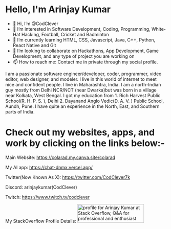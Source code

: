 <h1><b>Hello, I'm Arinjay Kumar</b></h1>

- 👋 Hi, I’m @CodClever
- 👀 I’m interested in Software Development, Coding, Programming, White-Hat Hacking, Football, Cricket and Badminton
- 🌱 I’m currently learning HTML, CSS, Javascript, Java, C++, Python, React Native and Git
- 💞️ I’m looking to collaborate on Hackathons, App Development, Game Development, and any type of project you are working on
- 📫 How to reach me: Contact me in private through my social profile.

I am a passionate software engineer/developer, coder, programmer, video editor, web designer, and modeler. I live in this world of internet to meet nice and confident people. I live in Maharashtra, India. I am a north-Indian guy mostly from Delhi NCR/NCT (near Dwarka)but was born in a village near Kolkata, West Bengal. I got my education from 1. Rich Harvest Public School(R. H. P. S. ), Delhi 2. Dayanand Anglo Vedic(D. A. V. ) Public School, Aundh, Pune. I have quite an experience in the North, East, and Southern parts of India. 

<h1><b>Check out my websites, apps, and work by clicking on the links below:-</b></h1>

Main Website: https://colarad.my.canva.site/colarad

My AI app: https://chat-dnmx.vercel.app/

Twitter(Now Known As X): https://twitter.com/CodClever7k

Discord: arinjaykumar(CodClever)

Twitch: https://www.twitch.tv/codclever

My StackOverflow Profile Details:
<a href="https://stackoverflow.com/users/23567323/arinjay-kumar"><img src="https://stackoverflow.com/users/flair/23567323.png" width="208" height="58" alt="profile for Arinjay Kumar at Stack Overflow, Q&amp;A for professional and enthusiast programmers" title="profile for Arinjay Kumar at Stack Overflow, Q&amp;A for professional and enthusiast programmers"></a>

<!---
CodClever/CodClever is a ✨ special ✨ repository because its `README.md` (this file) appears on your GitHub profile.
You can click the Preview link to take a look at your changes.
--->
